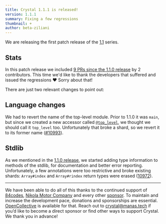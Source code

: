 ```yaml
---
title: Crystal 1.1.1 is released!
version: 1.1.1
summary: Fixing a few regressions
thumbnail: +
author: beta-ziliani
---
```


We are releasing the first patch release of the [1.1](https://crystal-lang.org/2021/07/16/1.1.0-released.html) series.

## Stats

In this patch release we included [9 PRs since the 1.1.0 release](https://github.com/crystal-lang/crystal/pulls?q=is%3Apr+milestone%3A1.1.1) by 2 contributors. This time we'd like to thank the developers that suffered and issued the regressions ❤️ Sorry about that!

There are just two relevant changes to point out:

## Language changes

We had to revert the name of the top-level module. Prior to 1.1.0 it was `main`, but since we created a new accessor called [`@top_level`](https://crystal-lang.org/reference/syntax_and_semantics/macros/index.html#the-top-level-module), we thought we should call it `top_level` too. Unfortunately that broke a shard, so we revert it to its former name ([#10993](https://github.com/crystal-lang/crystal/pull/10993)).

## Stdlib

As we mentioned in the [1.1.0 release](https://crystal-lang.org/2021/07/16/1.1.0-released.html), we started adding type information to methods of the stdlib, for documentation and better error reporting. Unfortunately, a few annotations were too restrictive and broke existing shards: `Array#index` and `Array#rindex` return types were erased ([10972](https://github.com/crystal-lang/crystal/pull/10972)).

---
We have been able to do all of this thanks to the continued support of [84codes](https://www.84codes.com/), [Nikola Motor Company](https://nikolamotor.com/) and every other [sponsor](/sponsors). To maintain and increase the development pace, donations and sponsorships are essential. [OpenCollective](https://opencollective.com/crystal-lang) is available for that. Reach out to [crystal@manas.tech](mailto:crystal@manas.tech) if you’d like to become a direct sponsor or find other ways to support Crystal. We thank you in advance!
